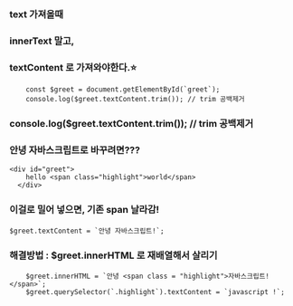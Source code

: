 ### text 가져올때
### innerText 말고,
### textContent 로 가져와야한다.⭐
```
    const $greet = document.getElementById(`greet`);
    console.log($greet.textContent.trim()); // trim 공백제거
```



### console.log($greet.textContent.trim()); // trim 공백제거

### 안녕 자바스크립트로 바꾸려면???
```
<div id="greet">
    hello <span class="highlight">world</span>
  </div>
  ```
 ### 이걸로 밀어 넣으면, 기존 span 날라감!
```
$greet.textContent = `안녕 자바스크립트!`;  
```
### 해결방법 : $greet.innerHTML 로 재배열해서 살리기
```
    $greet.innerHTML = `안녕 <span class = "highlight">자바스크립트!</span>`; 
    $greet.querySelector(`.highlight`).textContent = `javascript !`;
```